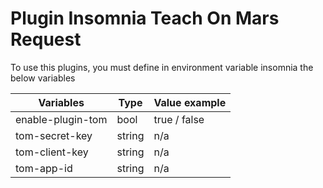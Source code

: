 # Plugin Insomnia Teach On Mars Request

To use this plugins, you must define in environment variable insomnia the below variables

| Variables | Type | Value example |
|------|----|-----|
| enable-plugin-tom | bool | true / false |
| tom-secret-key | string | n/a |
| tom-client-key | string | n/a |
| tom-app-id | string | n/a |